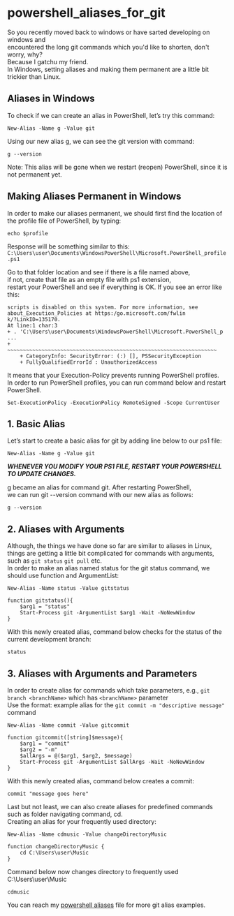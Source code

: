 # powershell_aliases_for_git
So you recently moved back to windows or have sarted developing on windows and <br>
encountered the long git commands which you'd like to shorten, don't worry, why?  <br>
Because I gatchu my friend. <br>
In Windows, setting aliases and making them permanent are a little bit trickier than Linux.  
## Aliases in Windows ##
To check if we can create an alias in PowerShell, let’s try this command:  
```
New-Alias -Name g -Value git
```
Using our new alias g, we can see the git version with command:  
```
g --version
```
Note: This alias will be gone when we restart (reopen) PowerShell, since it is not permanent yet.  
## Making Aliases Permanent in Windows ##
In order to make our aliases permanent, we should first find the location of the profile file of PowerShell, by typing:  
```
echo $profile
```
Response will be something similar to this:  
`C:\Users\user\Documents\WindowsPowerShell\Microsoft.PowerShell_profile.ps1`

Go to that folder location and see if there is a file named above,  
if not, create that file as an empty file with ps1 extension,  
restart your PowerShell and see if everything is OK. If you see an error like this:  
```
scripts is disabled on this system. For more information, see about_Execution_Policies at https:/go.microsoft.com/fwlin
k/?LinkID=135170.
At line:1 char:3
+ . 'C:\Users\user\Documents\WindowsPowerShell\Microsoft.PowerShell_p ...
+   ~~~~~~~~~~~~~~~~~~~~~~~~~~~~~~~~~~~~~~~~~~~~~~~~~~~~~~~~~~~~~~~~~~~
    + CategoryInfo: SecurityError: (:) [], PSSecurityException
    + FullyQualifiedErrorId : UnauthorizedAccess
```

It means that your Execution-Policy prevents running PowerShell profiles.  
In order to run PowerShell profiles, you can run command below and restart PowerShell.  
```
Set-ExecutionPolicy -ExecutionPolicy RemoteSigned -Scope CurrentUser
```
## 1. Basic Alias ##
Let’s start to create a basic alias for git by adding line below to our ps1 file:  
```
New-Alias -Name g -Value git
```
***WHENEVER YOU MODIFY YOUR PS1 FILE, RESTART YOUR POWERSHELL TO UPDATE CHANGES.***

g became an alias for command git. After restarting PowerShell,  
we can run git --version command with our new alias as follows:  
```
g --version
```
## 2. Aliases with Arguments ##
Although, the things we have done so far are similar to aliases in Linux,  
things are getting a little bit complicated for commands with arguments, such as 
`git status` `git pull` etc.  
In order to make an alias named status for the git status command, we should use function and ArgumentList:  
```
New-Alias -Name status -Value gitstatus

function gitstatus(){
    $arg1 = "status"
    Start-Process git -ArgumentList $arg1 -Wait -NoNewWindow
}
```
With this newly created alias, command below checks for the status of the current development branch:  
```
status
```
## 3. Aliases with Arguments and Parameters ##
In order to create alias for commands which take parameters, e.g., `git branch <branchName>` which has `<branchName>` parameter  
Use the format: example alias for the `git commit -m "descriptive message"` command  
```
New-Alias -Name commit -Value gitcommit

function gitcommit([string]$message){
    $arg1 = "commit"
    $arg2 = "-m"
    $allArgs = @($arg1, $arg2, $message)
    Start-Process git -ArgumentList $allArgs -Wait -NoNewWindow
}
```
With this newly created alias, command below creates a commit:
```
commit "message goes here" 
```
Last but not least, we can also create aliases for predefined commands such as folder navigating command, cd.  
Creating an alias for your frequently used directory:
```
New-Alias -Name cdmusic -Value changeDirectoryMusic

function changeDirectoryMusic {
	cd C:\Users\user\Music
}
```
Command below now changes directory to frequently used C:\Users\user\Music
```
cdmusic
```
You can reach my [powershell aliases](https://github.com/Mu-Gee/powershell_aliases_for_git/blob/2a4a0516256d69aa10496c21bc6bfa87ea2a9d54/Microsoft.PowerShell_profile.ps1 "git powershell aliases") file for more git alias examples.
 
